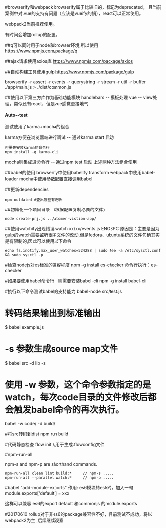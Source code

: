 #browserify和webpack
browserify属于比较旧的，标记为deprecated，
且当前案例中对.vue的支持有问题（应该是vueify的锅），react可以正常使用。

webpack2当前推荐使用。

有时间会增加rollup的配置。

##q可以同时用于node和browser环境,所以使用
https://www.npmjs.com/package/q

##ajax请求使用axios库
https://www.npmjs.com/package/axios

##自动构建工具使用gulp
https://www.npmjs.com/package/gulp

browserify -r assert -r events -r querystring -r stream -r util -r buffer ./app/main.js > ./dist/common.js

##使用以下第三方库作为基础功能模块
handlebars  --  模板处理
vue -- view处理，类似还有react，但是vue感觉更接地气

#### Auto--test
测试使用了karma+mocha的组合

karma方便在浏览器端进行调试 -- 通过karma start 启动
```shell
但要先安装karma的命令行
npm install -g karma-cli
```
mocha则集成进命令行 -- 通过npm test 启动
上述两种方法组合使用

##babel的使用
browserify中使用babelify   transform
webpack中使用babel-loader
mocha中使用参数配置直接调用babel

##更新dependencies
```shell
npm outdated #查出哪些有更新
```


##初始化一个项目目录 （根据配置复制必要的文件）
```shell
node create-prj.js ../atomer-vistion-app/
```

##使用watchify出现错误:watch  xx/xx/events.js ENOSPC
原因是：主要是因为gulp的watch需要监听很多文件的改动,但是fedora、ubuntu系统的文件句柄其实是有限制的,因此可以使用以下命令
```shell
echo fs.inotify.max_user_watches=524288 | sudo tee -a /etc/sysctl.conf && sudo sysctl -p

```


#检查nodejs对es标准的兼容程度
npm -g install es-checker
命令行执行：es-checker


#如果要使用babel命令行，则需要安装babel-cli
npm -g  install babel-cli

#执行以下命令测试babel的支持能力
babel-node src/test.js

# 转码结果输出到标准输出
$ babel example.js

# -s 参数生成source map文件
$ babel src -d lib -s

# 使用 -w 参数，这个命令参数指定的是watch，每次code目录的文件修改后都会触发babel命令的再次执行。
babel -w code/ -d build/

#将src转码到dist
npm run build

#代码静态检查
flow init  //用于生成.flowconfig文件

#npm-run-all

npm-s and npm-p are shorthand commands.
```shell
npm-run-all clean lint build:*     // npm-s .....
npm-run-all --parallel watch:*     // npm-p .....
```

#babel "add-module-exports" 作用:
es6模块转es5时，加入一句module.exports['default'] = xxx

这样可以兼容 es6的export default 和commonjs 的module.exports

#20170610
rollup对于非es6的package兼容性不好，目前测试不成功，将以webpack2为主
,后续继续观察